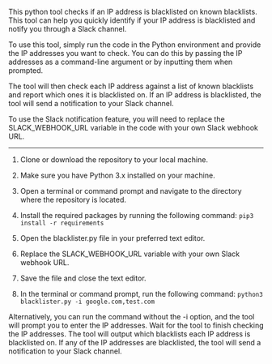 This python tool checks if an IP address is blacklisted on known blacklists. This tool can help you quickly identify if your IP address is blacklisted and notify you through a Slack channel.

To use this tool, simply run the code in the Python environment and provide the IP addresses you want to check. You can do this by passing the IP addresses as a command-line argument or by inputting them when prompted.

The tool will then check each IP address against a list of known blacklists and report which ones it is blacklisted on. If an IP address is blacklisted, the tool will send a notification to your Slack channel.

To use the Slack notification feature, you will need to replace the SLACK_WEBHOOK_URL variable in the code with your own Slack webhook URL.

------

1. Clone or download the repository to your local machine.

2. Make sure you have Python 3.x installed on your machine.

3. Open a terminal or command prompt and navigate to the directory where the repository is located.

4. Install the required packages by running the following command:
```pip3 install -r requirements```

6. Open the blacklister.py file in your preferred text editor.

7. Replace the SLACK_WEBHOOK_URL variable with your own Slack webhook URL.

8. Save the file and close the text editor.

9. In the terminal or command prompt, run the following command:
```python3 blacklister.py -i google.com,test.com```

Alternatively, you can run the command without the -i option, and the tool will prompt you to enter the IP addresses.
Wait for the tool to finish checking the IP addresses. The tool will output which blacklists each IP address is blacklisted on.
If any of the IP addresses are blacklisted, the tool will send a notification to your Slack channel.
